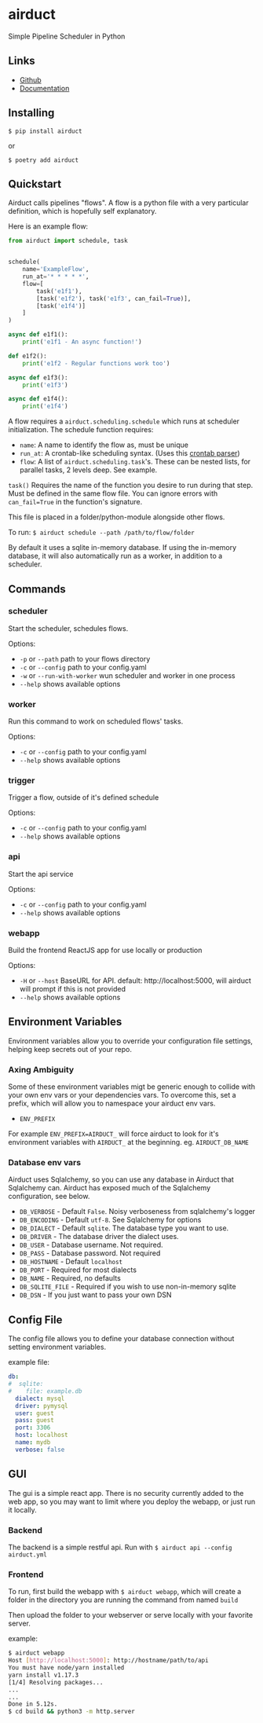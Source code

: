 # airduct
Simple Pipeline Scheduler in Python

## Links

- [Github](https://github.com/alairock/airduct)
- [Documentation](https://airduct.readthedocs.io)

## Installing
    $ pip install airduct

or

    $ poetry add airduct

## Quickstart
Airduct calls pipelines "flows". A flow is a python file with a very particular definition, which is hopefully self explanatory.

Here is an example flow:

```python
from airduct import schedule, task


schedule(
    name='ExampleFlow',
    run_at='* * * * *',
    flow=[
        task('e1f1'),
        [task('e1f2'), task('e1f3', can_fail=True)],
        [task('e1f4')]
    ]
)

async def e1f1():
    print('e1f1 - An async function!')

def e1f2():
    print('e1f2 - Regular functions work too')

async def e1f3():
    print('e1f3')

async def e1f4():
    print('e1f4')
```

A flow requires a `airduct.scheduling.schedule` which runs at scheduler initialization. 
The schedule function requires:
 - `name`: A name to identify the flow as, must be unique
 - `run_at`: A crontab-like scheduling syntax. (Uses this [crontab parser](https://github.com/josiahcarlson/parse-crontab))
 - `flow`: A list of `airduct.scheduling.task`'s. These can be nested lists, for parallel tasks, 2 levels deep. See example.

`task()` Requires the name of the function you desire to run during that step. Must be defined in the same flow file. You can ignore errors with `can_fail=True` in the function's signature.

This file is placed in a folder/python-module alongside other flows.

To run: `$ airduct schedule --path /path/to/flow/folder`

By default it uses a sqlite in-memory database. If using the in-memory database, it will also automatically run as a worker, in addition to a scheduler.

## Commands

### scheduler
Start the scheduler, schedules flows.

Options:

  - `-p` or `--path` path to your flows directory
  - `-c` or `--config` path to your config.yaml
  - `-w` or `--run-with-worker` wun scheduler and worker in one process
  - `--help` shows available options

### worker
Run this command to work on scheduled flows' tasks.

Options:

  - `-c` or `--config` path to your config.yaml
  - `--help` shows available options


### trigger
Trigger a flow, outside of it's defined schedule

Options:

  - `-c` or `--config` path to your config.yaml
  - `--help` shows available options

### api
Start the api service

Options:

  - `-c` or `--config` path to your config.yaml
  - `--help` shows available options

### webapp
Build the frontend ReactJS app for use locally or production

Options:

  - `-H` or `--host` BaseURL for API. default: http://localhost:5000, will airduct will prompt if this is not provided
  - `--help` shows available options

## Environment Variables
Environment variables allow you to override your configuration file settings, helping keep secrets out of your repo.

### Axing Ambiguity
Some of these environment variables migt be generic enough to collide with your own env vars or your dependencies vars. To overcome this, set a prefix, which will allow you to namespace your airduct env vars.

- `ENV_PREFIX`

For example `ENV_PREFIX=AIRDUCT_` will force airduct to look for it's environment variables with `AIRDUCT_` at the beginning. eg. `AIRDUCT_DB_NAME`

### Database env vars
Airduct uses Sqlalchemy, so you can use any database in Airduct that Sqlalchemy can. Airduct has exposed much of the Sqlalchemy configuration, see below.

- `DB_VERBOSE` - Default `False`. Noisy verboseness from sqlalchemy's logger
- `DB_ENCODING` - Default `utf-8`. See Sqlalchemy for options
- `DB_DIALECT` - Default `sqlite`. The database type you want to use.
- `DB_DRIVER` - The database driver the dialect uses.
- `DB_USER` - Database username. Not required.
- `DB_PASS` - Database password. Not required
- `DB_HOSTNAME` - Default `localhost`
- `DB_PORT` - Required for most dialects
- `DB_NAME` - Required, no defaults
- `DB_SQLITE_FILE` - Required if you wish to use non-in-memory sqlite
- `DB_DSN` - If you just want to pass your own DSN

## Config File
The config file allows you to define your database connection without setting environment variables.

example file:

```yaml
db:
#  sqlite:
#    file: example.db
  dialect: mysql
  driver: pymysql
  user: guest
  pass: guest
  port: 3306
  host: localhost
  name: mydb
  verbose: false

```

## GUI
The gui is a simple react app. There is no security currently added to the web app, so you may want to limit where you deploy the webapp, or just run it locally. 

### Backend
The backend is a simple restful api. Run with `$ airduct api --config airduct.yml`

### Frontend
To run, first build the webapp with `$ airduct webapp`, which will create a folder in the directory you are running the command from named `build`

Then upload the folder to your webserver or serve locally with your favorite server. 

example:
```bash
$ airduct webapp
Host [http://localhost:5000]: http://hostname/path/to/api
You must have node/yarn installed
yarn install v1.17.3
[1/4] Resolving packages...
...
...
Done in 5.12s.
$ cd build && python3 -m http.server
```
